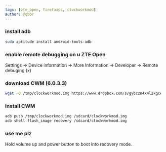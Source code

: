 ```yaml
---
tags: [zte_open, firefoxos, clockworkmod]
author: @qbbr
---
```


### install adb

```bash
sudo aptitude install android-tools-adb
```

### enable remote debugging on u ZTE Open

Settings -> Device information -> More Information -> Developer -> Remote debuging (x)

### download CWM (6.0.3.3)

```bash
wget -O /tmp/clockworkmod.img https://www.dropbox.com/s/gybczn4x4l2kgce/recovery-clockwork-6.0.3.3-roamer2.img
```

### install CWM

```bash
adb push /tmp/clockworkmod.img /sdcard/clockworkmod.img
adb shell flash_image recovery /sdcard/clockworkmod.img
```

### use me plz

Hold volume up and power button to boot into recovery mode.
